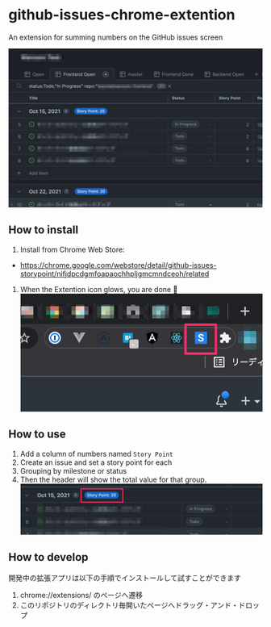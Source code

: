 # github-issues-chrome-extention

An extension for summing numbers on the GitHub issues screen

![](./images/screen_shot.png)

## How to install

1. Install from Chrome Web Store:
- https://chrome.google.com/webstore/detail/github-issues-storypoint/nifjdpcdgmfoapaochhpljgmcmndceoh/related
1. When the Extention icon glows, you are done 🎉
    ![](./images/check_icon.png)

## How to use

1. Add a column of numbers named `Story Point`
1. Create an issue and set a story point for each
1. Grouping by milestone or status
1. Then the header will show the total value for that group.
    ![](./images/sum_badge.png)

## How to develop

開発中の拡張アプリは以下の手順でインストールして試すことができます
1. chrome://extensions/ のページへ遷移
1. このリポジトリのディレクトリ毎開いたページへドラッグ・アンド・ドロップ
